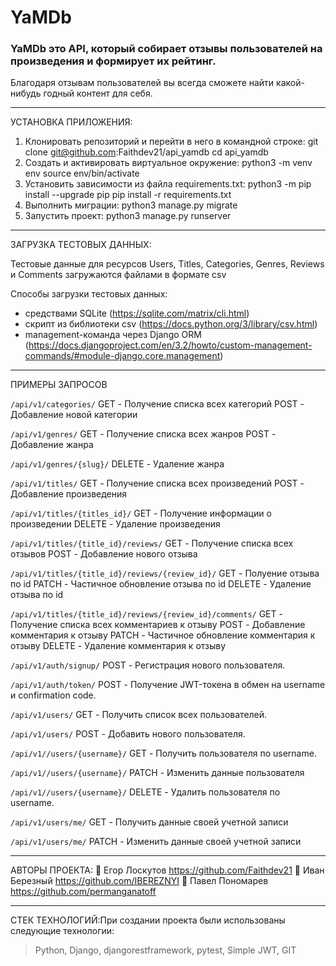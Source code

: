 # YaMDb

### YaMDb это API, который собирает отзывы  пользователей на произведения и формирует их рейтинг.

Благодаря отзывам пользователей вы всегда сможете найти какой-нибудь годный контент для себя.

---

УСТАНОВКА ПРИЛОЖЕНИЯ:

1. Клонировать репозиторий и перейти в него в командной строке:
   git clone git@github.com:Faithdev21/api_yamdb
   cd api_yamdb
2. Cоздать и активировать виртуальное окружение:
   python3 -m venv env
   source env/bin/activate
3. Установить зависимости из файла requirements.txt:
   python3 -m pip install --upgrade pip
   pip install -r requirements.txt
4. Выполнить миграции:
   python3 manage.py migrate
5. Запустить проект:
   python3 manage.py runserver

---

ЗАГРУЗКА ТЕСТОВЫХ ДАННЫХ:

Тестовые данные для ресурсов Users, Titles, Categories, Genres, Reviews и Comments
загружаются файлами в формате csv

Способы загрузки тестовых данных:

- средствами SQLite
  (https://sqlite.com/matrix/cli.html)
- скрипт из библиотеки csv
  (https://docs.python.org/3/library/csv.html)
- management-команда через Django ORM
  (https://docs.djangoproject.com/en/3.2/howto/custom-management-commands/#module-django.core.management)

---

ПРИМЕРЫ ЗАПРОСОВ

`/api/v1/categories/`
GET -  Получение списка всех категорий
POST - Добавление новой категории

`/api/v1/genres/`
GET - Получение списка всех жанров
POST - Добавление жанра

`/api/v1/genres/{slug}/`
DELETE - Удаление жанра

`/api/v1/titles/`
GET - Получение списка всех произведений
POST - Добавление произведения

`/api/v1/titles/{titles_id}/`
GET - Получение информации о произведении
DELETE - Удаление произведения

`/api/v1/titles/{title_id}/reviews/`
GET - Получение списка всех отзывов
POST - Добавление нового отзыва

`/api/v1/titles/{title_id}/reviews/{review_id}/`
GET - Полуение отзыва по id
PATCH - Частичное обновление отзыва по id
DELETE - Удаление отзыва по id

`/api/v1/titles/{title_id}/reviews/{review_id}/comments/`
GET - Получение списка всех комментариев к отзыву
POST - Добавление комментария к отзыву
PATCH - Частичное обновление комментария к отзыву
DELETE - Удаление комментария к отзыву

`/api/v1/auth/signup/`
POST - Регистрация нового пользователя.

`/api/v1/auth/token/`
POST - Получение JWT-токена в обмен на username и confirmation code.

`/api/v1/users/`
GET - Получить список всех пользователей.

`/api/v1/users/`
POST - Добавить нового пользователя.

`/api/v1//users/{username}/`
GET - Получить пользователя по username.

`/api/v1//users/{username}/`
PATCH - Изменить данные пользователя

`/api/v1//users/{username}/`
DELETE - Удалить пользователя по username.

`/api/v1/users/me/`
GET - Получить данные своей учетной записи

`/api/v1/users/me/`
PATCH - Изменить данные своей учетной записи

---

АВТОРЫ ПРОЕКТА:
🚀️ Егор Лоскутов https://github.com/Faithdev21
🚀️ Иван Березный https://github.com/IBEREZNYI
🚀️ Павел Пономарев https://github.com/permanganatoff

---

СТЕК ТЕХНОЛОГИЙ:При создании проекта были использованы следующие технологии:

> Python, Django, djangorestframework, pytest, Simple JWT, GIT
